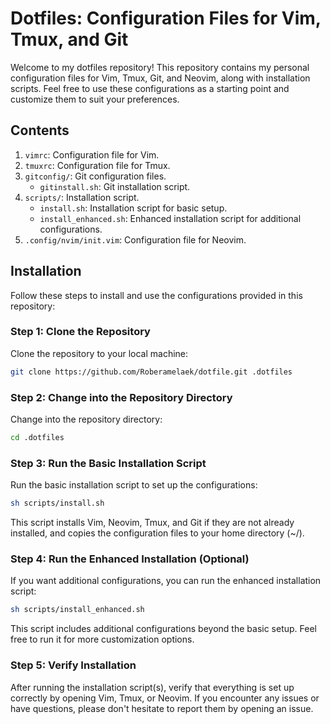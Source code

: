# Dotfiles: Configuration Files for Vim, Tmux, and Git

Welcome to my dotfiles repository! This repository contains my personal configuration files for Vim, Tmux, Git, and Neovim, along with installation scripts. Feel free to use these configurations as a starting point and customize them to suit your preferences.

## Contents

1. `vimrc`: Configuration file for Vim.
2. `tmuxrc`: Configuration file for Tmux.
3. `gitconfig/`: Git configuration files.
    - `gitinstall.sh`: Git installation script.
4. `scripts/`: Installation script.
    - `install.sh`: Installation script for basic setup.
    - `install_enhanced.sh`: Enhanced installation script for additional configurations.
5. `.config/nvim/init.vim`: Configuration file for Neovim.

## Installation

Follow these steps to install and use the configurations provided in this repository:

### Step 1: Clone the Repository

Clone the repository to your local machine:

```bash
git clone https://github.com/Roberamelaek/dotfile.git .dotfiles
```

### Step 2: Change into the Repository Directory

Change into the repository directory:

```bash
cd .dotfiles
```

### Step 3: Run the Basic Installation Script

Run the basic installation script to set up the configurations:

```bash
sh scripts/install.sh
```

This script installs Vim, Neovim, Tmux, and Git if they are not already installed, and copies the configuration files to your home directory (~/).

### Step 4: Run the Enhanced Installation (Optional)

If you want additional configurations, you can run the enhanced installation script:

```bash
sh scripts/install_enhanced.sh
```

This script includes additional configurations beyond the basic setup. Feel free to run it for more customization options.

### Step 5: Verify Installation

After running the installation script(s), verify that everything is set up correctly by opening Vim, Tmux, or Neovim. If you encounter any issues or have questions, please don't hesitate to report them by opening an issue.
